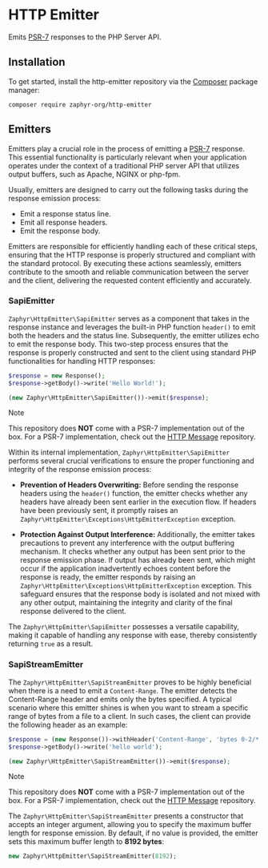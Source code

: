 # HTTP Emitter

Emits [PSR-7](https://www.php-fig.org/psr/psr-7) responses to the PHP Server API.

## Installation

To get started, install the http-emitter repository via the [Composer](https://getcomposer.org/) package manager:

```console
composer require zaphyr-org/http-emitter
```

## Emitters

Emitters play a crucial role in the process of emitting a [PSR-7](https://www.php-fig.org/psr/psr-7) response.
This essential functionality is particularly relevant when your application operates under the context of a traditional
PHP server API that utilizes output buffers, such as Apache, NGINX or php-fpm.

Usually, emitters are designed to carry out the following tasks during the response emission process:

- Emit a response status line.
- Emit all response headers.
- Emit the response body.

Emitters are responsible for efficiently handling each of these critical steps, ensuring that the HTTP response is
properly structured and compliant with the standard protocol. By executing these actions seamlessly, emitters contribute
to the smooth and reliable communication between the server and the client, delivering the requested content efficiently
and accurately.

### SapiEmitter

`Zaphyr\HttpEmitter\SapiEmitter` serves as a component that takes in the response instance and leverages the built-in
PHP function `header()` to emit both the headers and the status line. Subsequently, the emitter utilizes echo to emit
the response body. This two-step process ensures that the response is properly constructed and sent to the client using
standard PHP functionalities for handling HTTP responses:

```php
$response = new Response();
$response->getBody()->write('Hello World!');

(new Zaphyr\HttpEmitter\SapiEmitter())->emit($response);
```

> [!NOTE]
> This repository does **NOT** come with a PSR-7 implementation out of the box. For a PSR-7 implementation, check out the
> [HTTP Message](/docs/repositories/latest/http-message) repository.

Within its internal implementation, `Zaphyr\HttpEmitter\SapiEmitter` performs several crucial verifications to ensure
the proper functioning and integrity of the response emission process:

- **Prevention of Headers Overwriting:** Before sending the response headers using the `header()` function, the emitter
  checks whether any headers have already been sent earlier in the execution flow. If headers have been previously sent,
  it promptly raises an `Zaphyr\HttpEmitter\Exceptions\HttpEmitterException` exception.

- **Protection Against Output Interference:** Additionally, the emitter takes precautions to prevent any interference
  with the output buffering mechanism. It checks whether any output has been sent prior to the response emission phase.
  If output has already been sent, which might occur if the application inadvertently echoes content before the response
  is ready, the emitter responds by raising an `Zaphyr\HttpEmitter\Exceptions\HttpEmitterException` exception.
  This safeguard ensures that the response body is isolated and not mixed with any other output, maintaining the integrity
  and clarity of the final response delivered to the client.

The `Zaphyr\HttpEmitter\SapiEmitter` possesses a versatile capability, making it capable of handling any response with
ease, thereby consistently returning `true` as a result.

### SapiStreamEmitter

The `Zaphyr\HttpEmitter\SapiStreamEmitter` proves to be highly beneficial when there is a need to emit a `Content-Range`.
The emitter detects the Content-Range header and emits only the bytes specified. A typical scenario where this emitter
shines is when you want to stream a specific range of bytes from a file to a client. In such cases, the client can
provide the following header as an example:

```php
$response = (new Response())->withHeader('Content-Range', 'bytes 0-2/*');
$response->getBody()->write('hello world');

(new Zaphyr\HttpEmitter\SapiStreamEmitter())->emit($response);
```

> [!NOTE]
> This repository does **NOT** come with a PSR-7 implementation out of the box. For a PSR-7 implementation, check out the
> [HTTP Message](/docs/repositories/latest/http-message) repository.

The `Zaphyr\HttpEmitter\SapiStreamEmitter` presents a constructor that accepts an integer argument, allowing you to
specify the maximum buffer length for response emission. By default, if no value is provided, the emitter sets this
maximum buffer length to **8192 bytes**:

```php
new Zaphyr\HttpEmitter\SapiStreamEmitter(8192);
```
